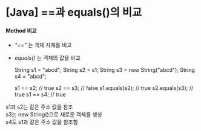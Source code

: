 # [Java] ==과 equals()의 비교

#### Method 비교
- *"=="* 는 객체 자체를 비교
- *equals()* 는 객체의 값을 비교


    String s1 = "abcd";
    String s2 = s1;
    String s3 = new String("abcd");
    String s4 = "abcd";

    s1 == s2; // true
    s2 == s3; // false
    s1.equals(s2); // true
    s2.equals(s3); // true
    s1 == s4; // true

s1과 s2는 같은 주소 값을 참조  
s3는 new String()으로 새로운 객체를 생성  
s4도 s1과 같은 주소 값을 참조함
